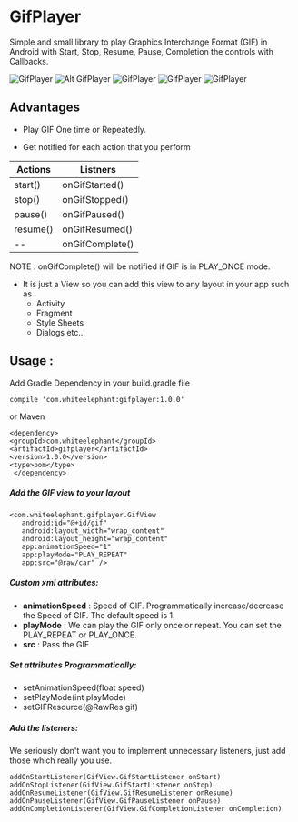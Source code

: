 # GifPlayer
Simple and small library to play Graphics Interchange Format (GIF) in Android with Start, Stop, Resume, Pause, Completion the controls with Callbacks.


![GifPlayer](https://j.gifs.com/nZyRrW.gif "Order Delivery")   ![Alt GifPlayer](https://j.gifs.com/oYzZQB.gif "Go Skate")
![GifPlayer](https://j.gifs.com/pgAZgp.gif "Listners")   ![GifPlayer](https://j.gifs.com/g5op5k.gif "Dialog")
![GifPlayer](https://j.gifs.com/AnZ6P3.gif "Ice Cream Delivery")


## Advantages

* Play GIF One time or Repeatedly.

* Get notified for each action that you perform

Actions | Listners
------------ | -------------
start() | onGifStarted()
stop() | onGifStopped()
pause() | onGifPaused()
resume() | onGifResumed()
-- | onGifComplete()

NOTE : onGifComplete() will be notified if GIF is in PLAY_ONCE mode.

* It is just a View so you can add this view to any layout in your app such as 
  * Activity
  * Fragment
  * Style Sheets
  * Dialogs
  etc...


## Usage :

Add Gradle Dependency in your build.gradle file

    compile 'com.whiteelephant:gifplayer:1.0.0'

or Maven

    <dependency>
    <groupId>com.whiteelephant</groupId>
    <artifactId>gifplayer</artifactId>
    <version>1.0.0</version>
    <type>pom</type>
     </dependency>
   


##### Add the GIF view to your layout

    <com.whiteelephant.gifplayer.GifView
       android:id="@+id/gif"
       android:layout_width="wrap_content"
       android:layout_height="wrap_content"
       app:animationSpeed="1"
       app:playMode="PLAY_REPEAT"
       app:src="@raw/car" />
             
            
 
 ##### Custom xml attributes:
 
* **animationSpeed** : Speed of GIF. Programmatically increase/decrease the Speed of GIF. The default speed is 1.
* **playMode** : We can play the GIF only once or repeat. You can set the PLAY_REPEAT or PLAY_ONCE.
* **src** : Pass the GIF 
    
##### Set attributes Programmatically:

* setAnimationSpeed(float speed)
* setPlayMode(int playMode)
* setGIFResource(@RawRes gif)
    
##### Add the listeners:

We seriously don't want you to implement unnecessary listeners, just add those which really you use.
    
    addOnStartListener(GifView.GifStartListener onStart)
    addOnStopListener(GifView.GifStartListener onStop)
    addOnResumeListener(GifView.GifResumeListener onResume)
    addOnPauseListener(GifView.GifPauseListener onPause)
    addOnCompletionListener(GifView.GifCompletionListener onCompletion)  

 

